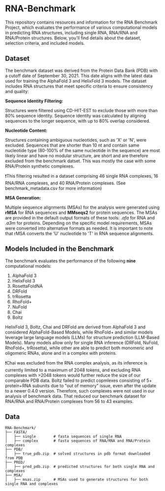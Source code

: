 # RNA-Benchmark

This repository contains resources and information for the RNA Benchmark Project, which evaluates the performance of various computational models in predicting RNA structures, including single RNA, RNA/RNA and RNA/Protein structures. Below, you'll find details about the dataset, selection criteria, and included models.

## Dataset

The benchmark dataset was derived from the Protein Data Bank (PDB) with a cutoff date of September 30, 2021. This date aligns with the latest data used for training the AlphaFold 3 and HelixFold 3 models. The dataset includes RNA structures that meet specific criteria to ensure consistency and quality:

**Sequence Identity Filtering:**  

Structures were filtered using CD-HIT-EST to exclude those with more than 80% sequence identity. Sequence identity was calculated by aligning sequences to the longer sequence, with up to 80% overlap considered.  

**Nucleotide Content:**  

Structures containing ambiguous nucleotides, such as 'X' or 'N', were excluded. Sequences that are shorter than 10 nt and contain same nucleotide type (80-100% of the same nucleotide in the sequence) are most likely linear and have no modular structure, are short and are therefore excluded from the benchmark datset. This was mostly the case with some RNA/Protein synthetic complexes.

❗This filtering resulted in a dataset comprising 46 single RNA complexes, 16 RNA/RNA complexes, and 40 RNA/Protein complexes. (See benchmark_metadata.csv for more information)

**MSA Generation:**

Multiple sequence alignments (MSAs) for the analysis were generated using **rMSA** for RNA sequences and **MMseqs2** for protein sequences. The MSAs are provided in the default output formats of these tools: *.afa* for RNA and *.a3m* for proteins. Depending on the specific model requirements, MSAs were converted into alternative formats as needed. It is important to note that rMSA converts the 'U' nucleotide to 'T' in RNA sequence alignments.

## Models Included in the Benchmark

The benchmark evaluates the performance of the following **nine** computational models: 

1) AlphaFold 3
2) HelixFold 3
3) RosettaFoldNA
4) DRFold
5) trRosetta
6) RhoFold+
7) NuFold
8) Chai
9) Boltz

HelixFold 3, Boltz, Chai and DRFold are derived from AlphaFold 3 and considered AlphaFold-Based Models, while RhoFold+ and similar models leverage large language models (LLMs) for structure prediction (LLM-Based Models). Many models allow only for single RNA inference (DRFold, NuFold, RhoFold+, trRosetta), while other are able to predict both monomeric and oligomeric RNAs, alone and in a complex with proteins.

❗Chai was excluded from the RNA complex analysis, as its inference is currently limited to a maximum of 2048 tokens, and excluding RNA complexes with >2048 tokens would further reduce the size of our comparable PDB data. Boltz failed to predict copmlexes consisting of 5+ protein+RNA subunits due to "out of memory" issue, even after the update to a newer 0.4.0 version. Therefore, such complexes were not used in our analysis of benchmark data. That reduced our benchmark dataset for RNA/RNA and RNA/Protein complexes from 56 to 43 examples.

## Data

```
RNA-Benchmark/
├── FASTA/
│   ├── single        # fasta sequences of single RNA
│   ├── complex       # fasta sequences of RNA/RNA and RNA/Protein complexes
├── PDB/
│   ├── true_pdb.zip  # solved structures in pdb format downloaded from PDB
├── PRED/
│   ├── pred_pdb.zip  # predicted structures for both single RNA and complexes
├── MSA/
│   ├── msas.zip      # MSAs used to generate structures for both single RNA and complexes
```



